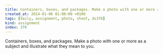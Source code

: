 ```yaml
---
title: Containers, boxes, and packages. Make a photo with one or more as a subject and illustrate what they mean to you.
created_at: 2014-01-06 01:00:00 +0100
tags: [daily, assignment, photo, shoot, ds376]
kind: assignment
index: 376
---
```


Containers, boxes, and packages. Make a photo with one or more as a subject and illustrate what they mean to you.
